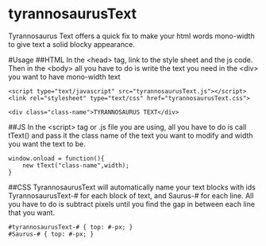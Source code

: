 # tyrannosaurusText
Tyrannosaurus Text offers a quick fix to make your html words mono-width to give text a solid blocky appearance.

#Usage
##HTML 
In the &lt;head&gt; tag, link to the style sheet and the js code. 
Then in the &lt;body&gt; all you have to do is write the text you need in the &lt;div&gt; you want to have mono-width text
```
<script type="text/javascript" src="tyrannosaurusText.js"></script>
<link rel="stylesheet" type="text/css" href="tyrannosaurusText.css">

<div class="class-name">TYRANNOSAURUS TEXT</div>
```
##JS
In the &lt;script&gt; tag or .js file you are using, all you have to do is call tText() and pass it the class name of the text you want to modify and width you want the text to be.
```
window.onload = function(){
	new tText("class-name",width);
}
```
##CSS
TyrannosaurusText will automatically name your text blocks with ids TyrannosaurusText-# for each block of text, and Saurus-# for each line. All you have to do is subtract pixels until you find the gap in between each line that you want.
```
#tyrannosaurusText-# { top: #-px; }
#Saurus-# { top: #-px; }
```
